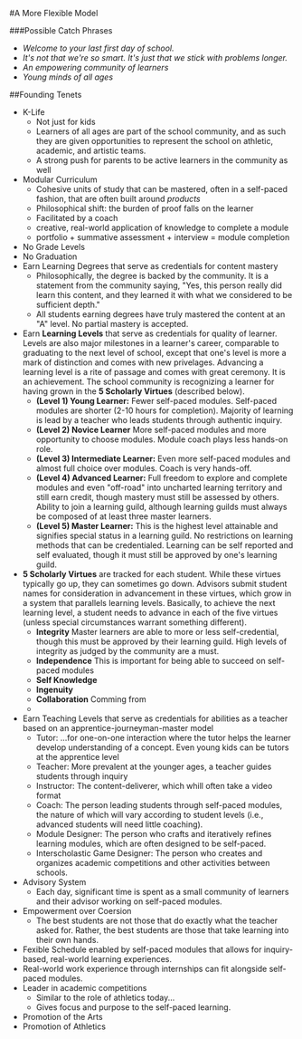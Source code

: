 #A More Flexible Model

###Possible Catch Phrases
* *Welcome to your last first day of school.*
* *It's not that we're so smart. It's just that we stick with problems longer.*
* *An empowering community of learners*
* *Young minds of all ages*

##Founding Tenets
* K-Life
  * Not just for kids
  * Learners of all ages are part of the school community, and as such they are given opportunities to represent the school on athletic, academic, and artistic teams.
  * A strong push for parents to be active learners in the community as well
* Modular Curriculum
  * Cohesive units of study that can be mastered, often in a self-paced fashion, that are often built around *products*
  * Philosophical shift: the burden of proof falls on the learner
  * Facilitated by a coach
  * creative, real-world application of knowledge to complete a module
  * portfolio + summative assessment + interview = module completion
* No Grade Levels
* No Graduation
* Earn Learning Degrees that serve as credentials for content mastery
  * Philosophically, the degree is backed by the community. It is a statement from the community saying, "Yes, this person really did learn this content, and they learned it with what we considered to be sufficient depth."
  * All students earning degrees have truly mastered the content at an "A" level. No partial mastery is accepted.
* Earn **Learning Levels** that serve as credentials for quality of learner. Levels are also major milestones in a learner's career, comparable to graduating to the next level of school, except that one's level is more a mark of distinction and comes with new privelages. Advancing a learning level is a rite of passage and comes with great ceremony. It is an achievement. The school community is recognizing a learner for having grown in the **5 Scholarly Virtues** (described below).
  * **(Level 1) Young Learner:** Fewer self-paced modules. Self-paced modules are shorter (2-10 hours for completion). Majority of learning is lead by a teacher who leads students through authentic inquiry.
  * **(Level 2) Novice Learner** More self-paced modules and more opportunity to choose modules. Module coach plays less hands-on role.
  * **(Level 3) Intermediate Learner:** Even more self-paced modules and almost full choice over modules. Coach is very hands-off.
  * **(Level 4) Advanced Learner:** Full freedom to explore and complete modules and even "off-road" into uncharted learning territory and still earn credit, though mastery must still be assessed by others. Ability to join a learning guild, although learning guilds must always be composed of at least three master learners.
  * **(Level 5) Master Learner:** This is the highest level attainable and signifies special status in a learning guild. No restrictions on learning methods that can be credentialed. Learning can be self reported and self evaluated, though it must still be approved by one's learning guild.
* **5 Scholarly Virtues** are tracked for each student. While these virtues typically go up, they can sometimes go down. Advisors submit student names for consideration in advancement in these virtues, which grow in a system that parallels learning levels. Basically, to achieve the next learning level, a student needs to advance in each of the five virtues (unless special circumstances warrant something different).
  * **Integrity** Master learners are able to more or less self-credential, though this must be approved by their learning guild. High levels of integrity as judged by the community are a must.
  * **Independence** This is important for being able to succeed on self-paced modules
  * **Self Knowledge**
  * **Ingenuity**
  * **Collaboration** Comming from
  * 
* Earn Teaching Levels that serve as credentials for abilities as a teacher based on an apprentice-journeyman-master model
  * Tutor: ...for one-on-one interaction where the tutor helps the learner develop understanding of a concept. Even young kids can be tutors at the apprentice level
  * Teacher: More prevalent at the younger ages, a teacher guides students through inquiry
  * Instructor: The content-deliverer, which whill often take a video format
  * Coach: The person leading students through self-paced modules, the nature of which will vary according to student levels (i.e., advanced students will need little coaching).
  * Module Designer: The person who crafts and iteratively refines learning modules, which are often designed to be self-paced.
  * Interscholastic Game Designer: The person who creates and organizes academic competitions and other activities between schools.
* Advisory System
  * Each day, significant time is spent as a small community of learners and their advisor working on self-paced modules.
* Empowerment over Coersion
  * The best students are not those that do exactly what the teacher asked for. Rather, the best students are those that take learning into their own hands.
* Fexible Schedule enabled by self-paced modules that allows for inquiry-based, real-world learning experiences.
* Real-world work experience through internships can fit alongside self-paced modules.
* Leader in academic competitions
  * Similar to the role of athletics today...
  * Gives focus and purpose to the self-paced learning.
* Promotion of the Arts
* Promotion of Athletics
